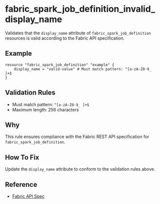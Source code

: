 # fabric_spark_job_definition_invalid_display_name

Validates that the `display_name` attribute of `fabric_spark_job_definition` resources is valid according to the Fabric API specification.

## Example

```hcl
resource "fabric_spark_job_definition" "example" {
    display_name = "valid-value" # Must match pattern: ^[a-zA-Z0-9_ ]+$
}
```

## Validation Rules

- Must match pattern: `^[a-zA-Z0-9_ ]+$`
- Maximum length: 256 characters


## Why

This rule ensures compliance with the Fabric REST API specification for `fabric_spark_job_definition`.

## How To Fix

Update the `display_name` attribute to conform to the validation rules above.

## Reference

- [Fabric API Spec](https://github.com/microsoft/fabric-rest-api-specs/tree/main/sparkjobdefinition/definitions.json)
